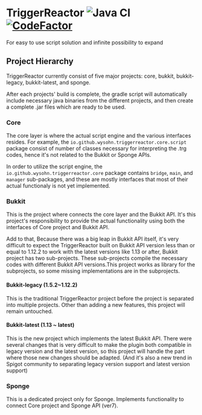 # TriggerReactor ![Java CI](https://github.com/TriggerReactor/TriggerReactor/workflows/Java%20CI/badge.svg) [![CodeFactor](https://www.codefactor.io/repository/github/triggerreactor/triggerreactor/badge)](https://www.codefactor.io/repository/github/triggerreactor/triggerreactor)

For easy to use script solution and infinite possibility to expand

## Project Hierarchy
TriggerReactor currently consist of five major projects: core, bukkit, bukkit-legacy, bukkit-latest, and sponge.

After each projects' build is complete, the gradle script will automatically include necessary java binaries from the different projects, and then create a complete .jar files which are ready to be used.

### Core
The core layer is where the actual script engine and the various interfaces resides. For example, the `io.github.wysohn.triggerreactor.core.script` package consist of number of classes necessary for interpreting the .trg codes, hence it's not related to the Bukkit or Sponge APIs. 

In order to utilize the script engine, the `io.github.wysohn.triggerreactor.core` package contains `bridge`, `main`, and `manager` sub-packages, and these are mostly interfaces that most of their actual functionaly is not yet implemented.

### Bukkit
This is the project where connects the core layer and the Bukkit API. It's this project's responsibility to provide the actual functionality using both the interfaces of Core project and Bukkit API.

Add to that, Because there was a big leap in Bukkit API itself, it's very difficult to expect the TriggerReactor built on Bukkit API version less than or equal to 1.12.2 to work with the latest versions like 1.13 or after, Bukkit project has two sub-projects. These sub-projects compile the necessary codes with different Bukkit API versions.This project works as library for the subprojects, so some missing implementations are in the subprojects.

#### Bukkit-legacy (1.5.2~1.12.2)
This is the traditional TriggerReactor project before the project is separated into multiple projects. Other than adding a new features, this project will remain untouched.

#### Bukkit-latest (1.13 ~ latest)
This is the new project which implements the latest Bukkit API. There were several changes that is very difficult to make the plugin both compatible in legacy version and the latest version, so this project will handle the part where those new changes should be adapted. (And it's also a new trend in Spigot community to separating legacy version support and latest version support)

### Sponge
This is a dedicated project only for Sponge. Implements functionality to connect Core project and Sponge API (ver7).
